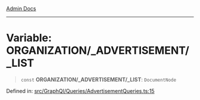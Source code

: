 [Admin Docs](/)

***

# Variable: ORGANIZATION/_ADVERTISEMENT/_LIST

> `const` **ORGANIZATION/_ADVERTISEMENT/_LIST**: `DocumentNode`

Defined in: [src/GraphQl/Queries/AdvertisementQueries.ts:15](https://github.com/PalisadoesFoundation/talawa-admin/blob/main/src/GraphQl/Queries/AdvertisementQueries.ts#L15)
